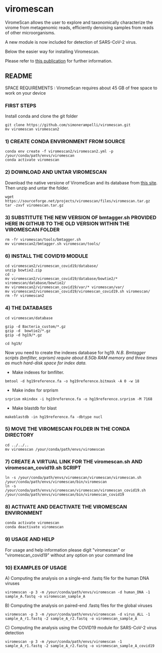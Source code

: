 # viromescan
ViromeScan allows the user to explore and taxonomically characterize the virome from metagenomic reads, efficiently denoising samples from reads of other microorganisms.

A new module is now included for detection of SARS-CoV-2 virus.

Below the easier way for installing Viromescan.

Please refer to [this publication](https://doi.org/10.1186/s12864-016-2446-3) for further information.

## README
SPACE REQUIREMENTS : ViromeScan requires about 45 GB of free space to work on your device

### FIRST STEPS
Install conda and clone the git folder
```
git clone https://github.com/simonerampelli/viromescan.git
mv viromescan viromescan2
```

### 1) CREATE CONDA ENVIRONMENT FROM SOURCE
```
conda env create -f viromescan2/viromescan2.yml -p /your/conda/path/envs/viromescan
conda activate viromescan
```

### 2) DOWNLOAD AND UNTAR VIROMESCAN
Download the native versione of ViromeScan and its database from [this site](https://sourceforge.net/projects/viromescan/files/).
Then unzip and untar the folder.
```
wget https://sourceforge.net/projects/viromescan/files/viromescan.tar.gz 
tar -zxvf viromescan.tar.gz
```

### 3) SUBSTITUTE THE NEW VERSION OF bmtagger.sh PROVIDED HERE IN GITHUB TO THE OLD VERSION WITHIN THE VIROMESCAN FOLDER
```
rm -fr viromescan/tools/bmtagger.sh
mv viromescan2/bmtagger.sh viromescan/tools/
```

### 6) INSTALL THE COVID19 MODULE
```
cd viromescan2/viromescan_covid19/database/
unzip bowtie2.zip
cd -
mv viromescan2/viromescan_covid19/database/bowtie2/* viromescan/database/bowtie2/
mv viromescan2/viromescan_covid19/var/* viromescan/var/
mv viromescan2/viromescan_covid19/viromescan_covid19.sh viromescan/
rm -fr viromescan2
```

### 4) THE DATABASES
```
cd viromescan/database

gzip -d Bacteria_custom/*.gz
gzip -d  bowtie2/*.gz
gzip -d hg19/*.gz

cd hg19/
```
Now you need to create the indexes database for hg19.
*N.B. Bmtagger scripts (bmfilter, srprism) require about 8.5Gb RAM memory and three times as much hard-disk space for index data.*

-  Make indexes for bmfilter. 
```
bmtool -d hg19reference.fa -o hg19reference.bitmask -A 0 -w 18
```
- Make index for srprism
```
srprism mkindex -i hg19reference.fa -o hg19reference.srprism -M 7168
```
- Make blastdb for blast
```
makeblastdb -in hg19reference.fa -dbtype nucl
```

### 5) MOVE THE VIROMESCAN FOLDER IN THE CONDA DIRECTORY
```
cd ../../..
mv viromescan /your/conda/path/envs/viromescan
```

### 7) CREATE A VIRTUAL LINK FOR THE viromescan.sh AND viromescan_covid19.sh SCRIPT
```
ln -s /your/conda/path/envs/viromescan/viromescan/viromescan.sh  /your/conda/path/envs/viromescan/bin/viromescan
ln -s /your/conda/path/envs/viromescan/viromescan/viromescan_covid19.sh  /your/conda/path/envs/viromescan/bin/viromescan_covid19
```

### 8) ACTIVATE AND DEACTIVATE THE VIROMESCAN ENVIRONMENT
```
conda activate viromescan
conda deactivate viromescan
```

### 9) USAGE AND HELP 

For usage and help information please digit "viromescan" or "viromescan_covid19" without any option on your command line


### 10) EXAMPLES OF USAGE

A) Computing the analysis on a single-end .fastq file for the human DNA viruses
```
viromescan -p 3 -m /your/conda/path/envs/viromescan -d human_DNA -1 sample_A.fastq -o viromescan_sample_A 
```
B) Computing the analysis on paired-end .fastq files for the global viruses
```
viromescan -p 3 -m /your/conda/path/envs/viromescan -d virus_ALL -1 sample_A_r1.fastq -2 sample_A_r2.fastq -o viromescan_sample_A
```
C) Computing the analysis using the COVID19 module for SARS-CoV-2 virus detection
```
viromescan -p 3 -m /your/conda/path/envs/viromescan -1 sample_A_r1.fastq -2 sample_A_r2.fastq -o viromescan_sample_A_covid19
```
